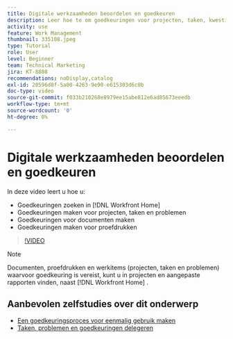 ```yaml
---
title: Digitale werkzaamheden beoordelen en goedkeuren
description: Leer hoe te om goedkeuringen voor projecten, taken, kwesties, documenten, en proeven in  [!DNL Workfront Home] te vinden en te maken.
activity: use
feature: Work Management
thumbnail: 335108.jpeg
type: Tutorial
role: User
level: Beginner
team: Technical Marketing
jira: KT-8808
recommendations: noDisplay,catalog
exl-id: 20596d8f-5a00-4263-9e90-e615303d6c0b
doc-type: video
source-git-commit: f033b210268e8979ee15abe812e6ad85673eeedb
workflow-type: tm+mt
source-wordcount: '0'
ht-degree: 0%

---
```


# Digitale werkzaamheden beoordelen en goedkeuren

In deze video leert u hoe u:

* Goedkeuringen zoeken in [!DNL Workfront Home]
* Goedkeuringen maken voor projecten, taken en problemen
* Goedkeuringen voor documenten maken
* Goedkeuringen maken voor proefdrukken

>[!VIDEO](https://video.tv.adobe.com/v/335108/?quality=12&learn=on)


>[!NOTE]
>
>Documenten, proefdrukken en werkitems (projecten, taken en problemen) waarvoor goedkeuring is vereist, kunt u in projecten en aangepaste rapporten vinden, naast [!DNL Workfront Home] .

## Aanbevolen zelfstudies over dit onderwerp

* [Een goedkeuringsproces voor eenmalig gebruik maken](/help/manage-work/approval-processes-and-milestone-paths/create-a-single-use-approval-process.md)
* [Taken, problemen en goedkeuringen delegeren](/help/manage-work/approval-processes-and-milestone-paths/delegate-approvals.md)


<!---
learn more URLS
Approving work
Home area for Reviewers
Guides
Home overview for Reviewers
Issue page overview
--->
